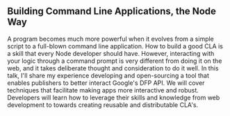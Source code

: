 ## Building Command Line Applications, the Node Way

A program becomes much more powerful when it evolves from a simple script to a
full-blown command line application. How to build a good CLA is a skill that
every Node developer should have. However, interacting with your logic through a
command prompt is very different from doing it on the web, and it takes
deliberate thought and consideration to do it well. In this talk, I'll share my
experience developing and open-sourcing a tool that enables publishers to better
interact Google's DFP API. We will cover techniques that facilitate making apps
more interactive and robust. Developers will learn how to leverage their skills
and knowledge from web development to towards creating reusable and
distributable CLA's.
